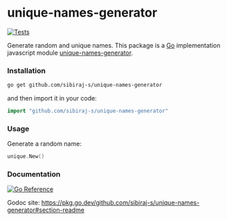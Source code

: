 # unique-names-generator

[![Tests](https://github.com/sibiraj-s/unique-names-generator/actions/workflows/go.yml/badge.svg)](https://github.com/sibiraj-s/unique-names-generator/actions/workflows/go.yml)

Generate random and unique names. This package is a [Go] implementation javascript module [unique-names-generator](https://github.com/andreasonny83/unique-names-generator).

### Installation

```bash
go get github.com/sibiraj-s/unique-names-generator
```

and then import it in your code:

```go
import "github.com/sibiraj-s/unique-names-generator"
```

### Usage

Generate a random name:

```go
unique.New()
```

### Documentation

[![Go Reference](https://pkg.go.dev/badge/github.com/sibiraj-s/unique-names-generator.svg)](https://pkg.go.dev/github.com/sibiraj-s/unique-names-generator)

Godoc site: https://pkg.go.dev/github.com/sibiraj-s/unique-names-generator#section-readme

[go]: https://golang.org/
